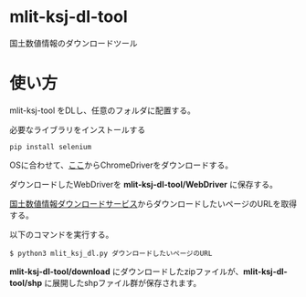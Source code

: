 # mlit-ksj-dl-tool
国土数値情報のダウンロードツール

# 使い方
mlit-ksj-tool をDLし、任意のフォルダに配置する。

必要なライブラリをインストールする
```
pip install selenium
```

OSに合わせて、[ここ](https://sites.google.com/a/chromium.org/chromedriver/home)からChromeDriverをダウンロードする。

ダウンロードしたWebDriverを __mlit-ksj-dl-tool/WebDriver__ に保存する。

[国土数値情報ダウンロードサービス](https://nlftp.mlit.go.jp/ksj/)からダウンロードしたいページのURLを取得する。

以下のコマンドを実行する。

```
$ python3 mlit_ksj_dl.py ダウンロードしたいページのURL
```

__mlit-ksj-dl-tool/download__ にダウンロードしたzipファイルが、__mlit-ksj-dl-tool/shp__ に展開したshpファイル群が保存されます。